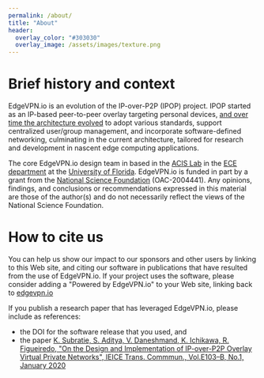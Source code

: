 ```yaml
---
permalink: /about/
title: "About"
header:
  overlay_color: "#303030"
  overlay_image: /assets/images/texture.png
---
```


# Brief history and context

EdgeVPN.io is an evolution of the IP-over-P2P (IPOP) project. IPOP started as an IP-based peer-to-peer overlay targeting personal devices, [and over time the architecture evolved](https://search.ieice.org/bin/pdf_link.php?category=B&lang=E&year=2020&fname=e103-b_1_2&abst=) to adopt various standards, support centralized user/group management, and incorporate software-defined networking, culminating in the current architecture, tailored for research and development in nascent edge computing applications. 

The core EdgeVPN.io design team in based in the [ACIS Lab](https://www.acis.ufl.edu) in the [ECE department](https://www.ece.ufl.edu) at the [University of Florida](https://www.ufl.edu). EdgeVPN.io is funded in part by a grant from the [National Science Foundation](https://www.nsf.gov) (OAC-2004441). Any opinions, findings, and conclusions or recommendations expressed in this material are those of the author(s) and do not necessarily reflect the views of the National Science Foundation.

# How to cite us 

You can help us show our impact to our sponsors and other users by linking to this Web site, and citing our software in publications that have resulted from the use of EdgeVPN.io. If your project uses the software, please consider adding a "Powered by EdgeVPN.io" to your Web site, linking back to [edgevpn.io](https://edgevpn.io)

If you publish a research paper that has leveraged EdgeVPN.io, please include as references: 

* the DOI for the software release that you used, and
* the paper [K. Subratie, S. Aditya, V. Daneshmand, K. Ichikawa, R. Figueiredo, "On the Design and Implementation of IP-over-P2P Overlay Virtual Private Networks", IEICE Trans. Commmun., Vol.E103–B, No.1, January 2020](https://search.ieice.org/bin/pdf_link.php?category=B&lang=E&year=2020&fname=e103-b_1_2&abst=)
